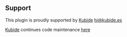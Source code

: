 ## Support

This plugin is proudly supported by [Kubide](http://kubide.es/) [hi@kubide.es](mailto:hi@kubide.es)

[Kubide](https://kubide.io/) continues code maintenance [here](https://gitlab.com/kubide-rocks/mongoose-by-hash)
